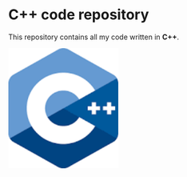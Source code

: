# C++ code repository

This repository contains all my code written in **C++**. 
<p>
     <img src="Images/logo.png" width="220" height="240" />
</p>
